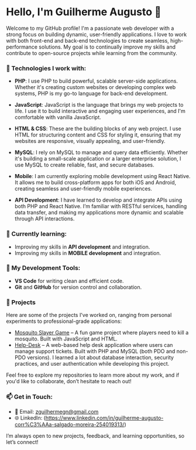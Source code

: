 # Hello, I'm Guilherme Augusto 👋

Welcome to my GitHub profile! I'm a passionate web developer with a strong focus on building dynamic, user-friendly applications. I love to work with both front-end and back-end technologies to create seamless, high-performance solutions. My goal is to continually improve my skills and contribute to open-source projects while learning from the community.

### 🚀 Technologies I work with:

- **PHP**: I use PHP to build powerful, scalable server-side applications. Whether it's creating custom websites or developing complex web systems, PHP is my go-to language for back-end development.
  
- **JavaScript**: JavaScript is the language that brings my web projects to life. I use it to build interactive and engaging user experiences, and I'm comfortable with vanilla JavaScript.
  
- **HTML & CSS**: These are the building blocks of any web project. I use HTML for structuring content and CSS for styling it, ensuring that my websites are responsive, visually appealing, and user-friendly.
  
- **MySQL**: I rely on MySQL to manage and query data efficiently. Whether it's building a small-scale application or a larger enterprise solution, I use MySQL to create reliable, fast, and secure databases.

- **Mobile**: I am currently exploring mobile development using React Native. It allows me to build cross-platform apps for both iOS and Android, creating seamless and user-friendly mobile experiences.

- **API Development**: I have learned to develop and integrate APIs using both PHP and React Native. I’m familiar with RESTful services, handling data transfer, and making my applications more dynamic and scalable through API interactions.

### 🌱 Currently learning:

- Improving my skills in **API development** and integration.
- Improving my skills in **MOBILE development** and integration.

### 🔧 My Development Tools:

- **VS Code** for writing clean and efficient code.
- **Git** and **GitHub** for version control and collaboration.

### 💼 Projects

Here are some of the projects I've worked on, ranging from personal experiments to professional-grade applications:

- [Mosquito Slayer Game](https://github.com/GuilhermeACSM/JogoDoMosquito) – A fun game project where players need to kill a mosquito. Built with JavaScript and HTML.
- [Help-Desk](https://github.com/GuilhermeACSM/HelpDesk) – A web-based help desk application where users can manage support tickets. Built with PHP and MySQL (both PDO and non-PDO versions). I learned a lot about database interaction, security practices, and user authentication while developing this project.

Feel free to explore my repositories to learn more about my work, and if you'd like to collaborate, don’t hesitate to reach out!

### 📫 Get in Touch:

- 📧 Email: [zguilhermegn@gmail.com](mailto:zguilhermegn@gmail.com)
- 🌐 LinkedIn: (https://www.linkedin.com/in/guilherme-augusto-corr%C3%AAa-salgado-moreira-254019313/)

I’m always open to new projects, feedback, and learning opportunities, so let’s connect!
